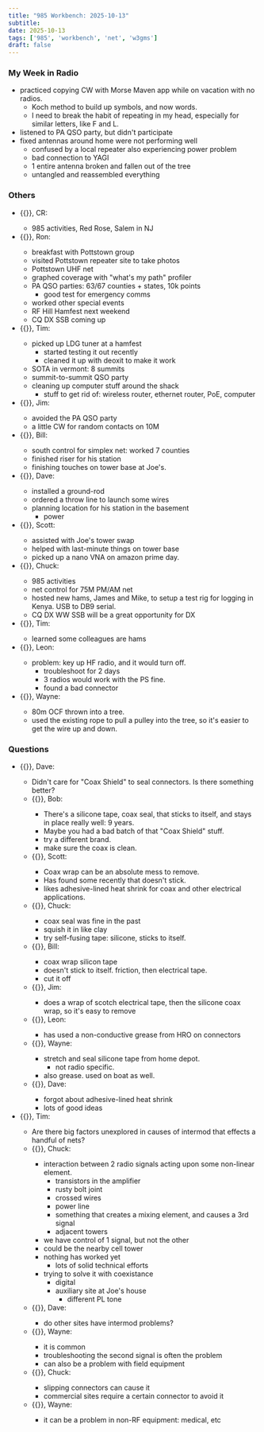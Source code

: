 ```yaml
---
title: "985 Workbench: 2025-10-13"
subtitle:
date: 2025-10-13
tags: ['985', 'workbench', 'net', 'w3gms']
draft: false
---
```


### My Week in Radio
- practiced copying CW
  with Morse Maven app
  while on vacation
  with no radios.
  - Koch method to build up symbols, and now words.
  - I need to break the habit of repeating in my head,
    especially for similar letters, like F and L.
- listened to PA QSO party, but didn't participate
- fixed antennas around home were not performing well
  - confused by a local repeater also experiencing power problem
  - bad connection to YAGI
  - 1 entire antenna broken and fallen out of the tree
  - untangled and reassembled everything

### Others
- {{<hamlink qrz="W8CRW">}}, CR:
  - 985 activities, Red Rose, Salem in NJ
- {{<hamlink qrz="WA3VEE">}}, Ron:
  - breakfast with Pottstown group
  - visited Pottstown repeater site to take photos
  - Pottstown UHF net
  - graphed coverage with "what's my path" profiler
  - PA QSO parties: 63/67 counties + states, 10k points
    - good test for emergency comms
  - worked other special events
  - RF Hill Hamfest next weekend
  - CQ DX SSB coming up
- {{<hamlink qrz="W3QP">}}, Tim:
  - picked up LDG tuner at a hamfest
    - started testing it out recently
    - cleaned it up with deoxit to make it work
  - SOTA in vermont: 8 summits
  - summit-to-summit QSO party
  - cleaning up computer stuff around the shack
    - stuff to get rid of: wireless router, ethernet router, PoE, computer
- {{<hamlink qrz="AF3Z">}}, Jim:
  - avoided the PA QSO party
  - a little CW for random contacts on 10M
- {{<hamlink qrz="KC3OOK">}}, Bill:
  - south control for simplex net: worked 7 counties
  - finished riser for his station
  - finishing touches on tower base at Joe's.
- {{<hamlink qrz="KA3GLI">}}, Dave:
  - installed a ground-rod
  - ordered a throw line to launch some wires
  - planning location for his station in the basement
    - power
- {{<hamlink qrz="W3KZG">}}, Scott:
  - assisted with Joe's tower swap
  - helped with last-minute things on tower base
  - picked up a nano VNA on amazon prime day.
- {{<hamlink qrz="NA3CW">}}, Chuck:
  - 985 activities
  - net control for 75M PM/AM net
  - hosted new hams, James and Mike, to setup a test rig for logging
    in Kenya. USB to DB9 serial.
  - CQ DX WW SSB will be a great opportunity for DX
- {{<hamlink qrz="KD3AIS">}}, Tim:
  - learned some colleagues are hams
- {{<hamlink qrz="AA3LH">}}, Leon:
  - problem: key up HF radio, and it would turn off.
    - troubleshoot for 2 days
    - 3 radios would work with the PS fine.
    - found a bad connector
- {{<hamlink qrz="KC3SQI">}}, Wayne:
  - 80m OCF thrown into a tree.
  - used the existing rope to pull a pulley into the tree,
    so it's easier to get the wire up and down.

### Questions
- {{<hamlink qrz="KA3GLI">}}, Dave:
  - Didn't care for "Coax Shield" to seal connectors.
    Is there something better?
  - {{<hamlink qrz="KB3ZIM">}}, Bob:
    - There's a silicone tape, coax seal, that sticks to itself,
      and stays in place really well: 9 years.
    - Maybe you had a bad batch of that "Coax Shield" stuff.
    - try a different brand.
    - make sure the coax is clean.
  - {{<hamlink qrz="W3KZG">}}, Scott:
    - Coax wrap can be an absolute mess to remove.
    - Has found some recently that doesn't stick.
    - likes adhesive-lined heat shrink for coax
      and other electrical applications.
  - {{<hamlink qrz="NA3CW">}}, Chuck:
    - coax seal was fine in the past
    - squish it in like clay
    - try self-fusing tape: silicone, sticks to itself.
  - {{<hamlink qrz="KC3OOK">}}, Bill:
    - coax wrap silicon tape
    - doesn't stick to itself. friction, then electrical tape.
    - cut it off
  - {{<hamlink qrz="KC3RFG">}}, Jim:
    - does a wrap of scotch electrical tape,
      then the silicone coax wrap,
      so it's easy to remove
  - {{<hamlink qrz="AA3LH">}}, Leon:
    - has used a non-conductive grease from HRO on connectors
  - {{<hamlink qrz="KC3SQI">}}, Wayne:
    - stretch and seal silicone tape from home depot.
      - not radio specific.
    - also grease. used on boat as well.
  - {{<hamlink qrz="KA3GLI">}}, Dave:
    - forgot about adhesive-lined heat shrink
    - lots of good ideas
- {{<hamlink qrz="KD3AIS">}}, Tim:
  - Are there big factors unexplored in causes of intermod
    that effects a handful of nets?
  - {{<hamlink qrz="NA3CW">}}, Chuck:
    - interaction between 2 radio signals acting upon some non-linear
      element.
      - transistors in the amplifier
      - rusty bolt joint
      - crossed wires
      - power line
      - something that creates a mixing element,
        and causes a 3rd signal
      - adjacent towers
    - we have control of 1 signal, but not the other
    - could be the nearby cell tower
    - nothing has worked yet
      - lots of solid technical efforts
    - trying to solve it with coexistance
      - digital
      - auxiliary site at Joe's house
        - different PL tone
  - {{<hamlink qrz="W3KZG">}}, Dave:
    - do other sites have intermod problems?
  - {{<hamlink qrz="KC3SQI">}}, Wayne:
    - it is common
    - troubleshooting the second signal is often the problem
    - can also be a problem with field equipment
  - {{<hamlink qrz="NA3CW">}}, Chuck:
    - slipping connectors can cause it
    - commercial sites require a certain connector to avoid it
  - {{<hamlink qrz="KC3SQI">}}, Wayne:
    - it can be a problem in non-RF equipment: medical, etc

<!--more-->

